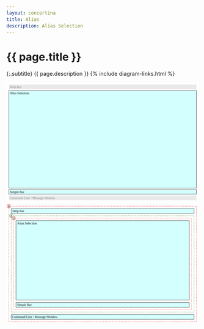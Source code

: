 ```yaml
---
layout: concertina
title: Alias
description: Alias Selection
---
```


# {{ page.title }}

{:.subtitle}
{{ page.description }}
{% include diagram-links.html %}

![s-dlg-alias-selection](images/s-dlg-alias-selection.svg)
![l-dlg-alias-selection](images/l-dlg-alias-selection.svg)
